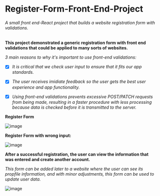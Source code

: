# Register-Form-Front-End-Project

###### A small front end-React project that builds a website registration form with validations.



**This project demonstrated a generic registration form with front end validations that could be applied to many sorts of websites.**
<br />

*3 main reasons to why it's important to use front-end validations:*
- [x] *It is critical that we check user input to ensure that it fits our app standards.*
- [x] *The user receives imidiate feedback so the user gets the best user experience and app functionality.*
- [x] *Using front-end validations prevents excessive POST/PATCH requests from being made, resulting in a faster procedure with less processing because data is checked before it is transmitted to the server.*


**Register Form**
<br />

![image](https://user-images.githubusercontent.com/108211384/198013697-2aeb53f7-dd58-46dc-8324-d45cb1259315.png)

**Register Form with wrong input:**
<br />

![image](https://user-images.githubusercontent.com/108211384/198013842-700d43d2-7f82-4b99-a34b-55923c328649.png)

**After a successful registration, the user can view the information that was entered and create another account.**
<br />

*This form can be added later to a website where the user can see its propfile information, and with minor adjustments, this form can be used to update user data.*
<br />

![image](https://user-images.githubusercontent.com/108211384/198014032-d3d216f2-290a-490d-8606-1a33b345286b.png)
